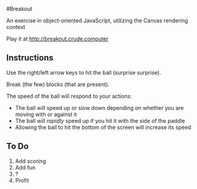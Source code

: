 #Breakout

An exercise in object-oriented JavaScript, utilizing the Canvas rendering
context

Play it at http://breakout.crude.computer

## Instructions

Use the right/left arrow keys to hit the ball (surprise surprise).

Break (the few) blocks (that are present).

The speed of the ball will respond to your actions:

- The ball will speed up or slow down depending on whether you are moving with or against it
- The ball will *rapidly* speed up if you hit it with the side of the paddle
- Allowing the ball to hit the bottom of the screen will increase its speed

## To Do

1) Add scoring
2) Add fun
3) ?
4) Profit
